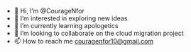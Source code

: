 - 👋 Hi, I’m @CourageNfor
- 👀 I’m interested in exploring new ideas
- 🌱 I’m currently learning apologetics
- 💞️ I’m looking to collaborate on the cloud migration project
- 📫 How to reach me couragenfor10@gmail.com

<!---
CourageNfor/CourageNfor is a ✨ special ✨ repository because its `README.md` (this file) appears on your GitHub profile.
You can click the Preview link to take a look at your changes.
--->
